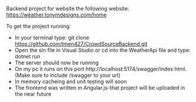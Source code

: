 Backend project for website the following website: https://weather.tonymdesigns.com/home <br>

To get the project running: <br>
- In your terminal type: git clone https://github.com/tmen427/CrowdSourceBackend.git 
- Open the sln file in Visual Studio or cd into the WeatherApi file and type: dotnet run 
- The server should now be running 
- On my pc it runs on this port http://localhost:5174/swagger/index.html. (Make sure to include /swagger to your url) 
- In memory cacheing and unit testing will soon
- The frontend was written in Angular.js-that project will be uploaded in the near future 
